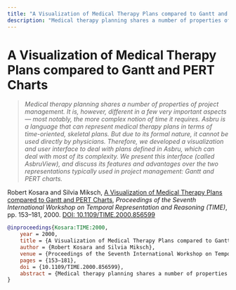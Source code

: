 ```yaml
---
title: "A Visualization of Medical Therapy Plans compared to Gantt and PERT Charts"
description: "Medical therapy planning shares a number of properties of project management. It is, however, different in a few very important aspects — most notably, the more complex notion of time it requires. Asbru is a language that can represent medical therapy plans in terms of time-oriented, skeletal plans. But due to its formal nature, it cannot be used directly by physicians. Therefore, we developed a visualization and user interface to deal with plans defined in Asbru, which can deal with most of its complexity. We present this interface (called AsbruView), and discuss its features and advantages over the two representations typically used in project management: Gantt and PERT charts."
---
```


# A Visualization of Medical Therapy Plans compared to Gantt and PERT Charts

> _Medical therapy planning shares a number of properties of project management. It is, however, different in a few very important aspects — most notably, the more complex notion of time it requires. Asbru is a language that can represent medical therapy plans in terms of time-oriented, skeletal plans. But due to its formal nature, it cannot be used directly by physicians. Therefore, we developed a visualization and user interface to deal with plans defined in Asbru, which can deal with most of its complexity. We present this interface (called AsbruView), and discuss its features and advantages over the two representations typically used in project management: Gantt and PERT charts._

Robert Kosara and Silvia Miksch, <a href="https://media.eagereyes.org/papers/2000/Kosara-TIME-2000.pdf" target="_blank">A Visualization of Medical Therapy Plans compared to Gantt and PERT Charts</a>, _Proceedings of the Seventh International Workshop on Temporal Representation and Reasoning (TIME)_, pp. 153–181, 2000. <a href="https://dx.doi.org/10.1109/TIME.2000.856599" target="_new">DOI: 10.1109/TIME.2000.856599</a>


```bibtex
@inproceedings{Kosara:TIME:2000,
	year = 2000,
	title = {A Visualization of Medical Therapy Plans compared to Gantt and PERT Charts},
	author = {Robert Kosara and Silvia Miksch},
	venue = {Proceedings of the Seventh International Workshop on Temporal Representation and Reasoning (TIME)},
	pages = {153–181},
	doi = {10.1109/TIME.2000.856599},
	abstract = {Medical therapy planning shares a number of properties of project management. It is, however, different in a few very important aspects — most notably, the more complex notion of time it requires. Asbru is a language that can represent medical therapy plans in terms of time-oriented, skeletal plans. But due to its formal nature, it cannot be used directly by physicians. Therefore, we developed a visualization and user interface to deal with plans defined in Asbru, which can deal with most of its complexity. We present this interface (called AsbruView), and discuss its features and advantages over the two representations typically used in project management: Gantt and PERT charts.},
}
```

